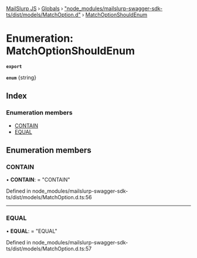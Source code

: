 [MailSlurp JS](../README.md) › [Globals](../globals.md) › ["node_modules/mailslurp-swagger-sdk-ts/dist/models/MatchOption.d"](../modules/_node_modules_mailslurp_swagger_sdk_ts_dist_models_matchoption_d_.md) › [MatchOptionShouldEnum](_node_modules_mailslurp_swagger_sdk_ts_dist_models_matchoption_d_.matchoptionshouldenum.md)

# Enumeration: MatchOptionShouldEnum

**`export`** 

**`enum`** {string}

## Index

### Enumeration members

* [CONTAIN](_node_modules_mailslurp_swagger_sdk_ts_dist_models_matchoption_d_.matchoptionshouldenum.md#contain)
* [EQUAL](_node_modules_mailslurp_swagger_sdk_ts_dist_models_matchoption_d_.matchoptionshouldenum.md#equal)

## Enumeration members

###  CONTAIN

• **CONTAIN**: = "CONTAIN"

Defined in node_modules/mailslurp-swagger-sdk-ts/dist/models/MatchOption.d.ts:56

___

###  EQUAL

• **EQUAL**: = "EQUAL"

Defined in node_modules/mailslurp-swagger-sdk-ts/dist/models/MatchOption.d.ts:57

